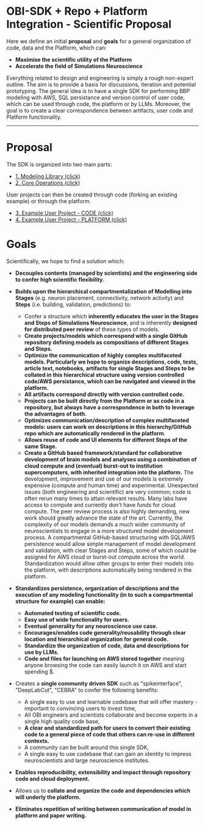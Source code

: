 # OBI-SDK + Repo + Platform Integration - Scientific Proposal
Here we define an initial **proposal** and **goals** for a general organization of code, data and the Platform, which can:
- **Maximise the scientific utility of the Platform**
- **Accelerate the field of Simulations Neuroscience**

Everything related to design and engineering is simply a rough non-expert outline. The aim is to provide a basis for discussions, iteration and potential prototyping. The general idea is to have a single SDK for performing BBP modeling with AWS, SQL persistance and version control of user code, which can be used through code, the platform or by LLMs. Moreover, the goal is to create a clear correspondence between artifacts, user code and Platform functionality.

---

# Proposal
The SDK is organized into two main parts:

- [1. Modeling Library (click)](./MODELING_LIBRARY.md)
- [2. Core Operations (click)](./CORE_OPERATIONS.md)

User projects can then be created through code (forking an existing example) or through the platform.

- [3. Example User Project - CODE (click)](./EXAMPLE_USER_PROJECT.md)
- [4. Example User Project - PLATFORM (click)](./PLATFORM.md)


# Goals

Scientifically, we hope to find a solution which:
- **Decouples contents (managed by scientists) and the engineering side to confer high scientific flexibility.**
- **Builds upon the hierarchical compartmentalization of Modelling into Stages** (e.g. neuron placement, connectivity, network activity) and **Steps** (i.e. building, validation, predictions) to:
    - Confer a structure which **inherently educates the user in the Stages and Steps of Simulations Neuroscience**, and is inherently **designed for distributed peer review** of these types of models.
    - **Create projects/models which correspond with a single GitHub repository defining models as compositions of different Stages and Steps.** 
    - **Optimize the communication of highly complex multifaceted models. Particularly we hope to organize descriptions, code, tests, article text, notebooks, artifacts for single Stages and Steps to be collated in this hierarchical structure using version controlled code/AWS persistance, which can be navigated and viewed in the platform.** 
    - **All artifacts correspond directly with version controlled code.**
    - **Projects can be built directly from the Platform or as code in a repository, but always have a correspondence in both to leverage the advantages of both.** 
    - **Optimizes communication/description of complex multifaceted models: users can work on descriptions in this hierarchy/GitHub repo which are automatically rendered in the platform**.
    - **Allows reuse of code and UI elements for different Steps of the same Stage.**
    - **Create a GitHub based framework/standard for collaborative development of brain models and analyses using a combination of cloud compute and (eventual) burst-out to institution supercomputers, with inherited integration into the platform.** The development, improvement and use of our models is extremely expensive (compute and human time) and experimental. Unexpected issues (both engineering and scientific) are very common; code is often rerun many times to attain relevant results. Many labs have access to compute and currently don't have funds for cloud compute. The peer review process is also highly demanding, new work should greatly advance the state of the art. Currently, the complexity of our models demands a much wider community of neuroscientists to engage in a more structured model development process. A compartmental GitHub-based structuring with SQL/AWS persistence would allow simple management of model development and validation, with clear Stages and Steps, some of which could be assigned for AWS cloud or burst-out compute across the world. Standardization would allow other groups to enter their models into the platform, with descriptions automatically being rendered in the platform.

- **Standardizes persistence, organization of descriptions and the execution of any modeling functionality (in to such a compartmental structure for example) can enable:**
    - **Automated testing of scientific code.**
    - **Easy use of wide functionality for users.**
    - **Eventual generality for any neuroscience use case.**
    - **Encourages/enables code generality/reusability through clear location and hierarchical organization for general code.**
    - **Standardize the organization of code, data and descriptions for use by LLMs.**
    - **Code and files for launching on AWS stored together** meaning anyone browsing the code can easily launch it on AWS and start spending $.

- Creates a **single community driven SDK** such as "spikeinterface", "DeepLabCut", "CEBRA" to confer the following benefits: 
    - A single easy to use and learnable codebase that will offer mastery - important to convincing users to invest time, 
    - All OBI engineers and scientists collaborate and become experts in a single high quality code base, 
    - **A clear and standardized path for users to convert their existing code to a general piece of code that others can re-use in different contexts.**
    - A community can be built around this single SDK, 
    - A single easy to use codebase that can gain an identity to impress neuroscientists and large neuroscience institutes.

- **Enables reproducibility, extensibility and impact through repository code and cloud deployment.**
- Allows us to **collate and organize the code and dependencies which will underly the platform.**
- **Eliminates repetition of writing between communication of model in platform and paper writing.**


<!-- This organization offers the following additional advantages:

- [5. Advantages](./ADVANTAGES.md) -->
